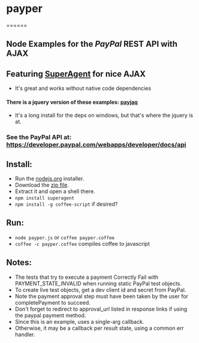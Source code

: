 ###
# payper
======

## Node Examples for the _PayPal_ REST API with AJAX


## Featuring [SuperAgent](https://github.com/visionmedia/superagent) for nice AJAX
- It's great and works without native code dependencies

#### There is a jquery version of these examples: __[payjaq](https://github.com/apelade/payjaq)__
- It's a long install for the deps on windows, but that's where the jquery is at.

### See the PayPal API at: https://developer.paypal.com/webapps/developer/docs/api


## Install:
- Run the [nodejs.org](http://nodejs.org) installer.
- Download the [zip file](https://github.com/apelade/payper/archive/master.zip).
- Extract it and open a shell there.
- `npm install superagent`
- `npm install -g coffee-script` if desired?


## Run:
- `node payper.js` or `coffee payper.coffee`
- `coffee -c payper.coffee` compiles coffee to javascript


## Notes: 
- The tests that try to execute a payment Correctly Fail with PAYMENT_STATE_INVALID 
  when running static PayPal test objects.
- To create live test objects, get a dev client id and secret from PayPal.
- Note the payment approval step must have been taken by the user for
  completePayment to succeed.
- Don't forget to redirect to approval_url listed in response links if using
  the paypal payment method.
- Since this is an example, uses a single-arg callback.
- Otherwise, it may be a callback per result state, using a common err handler.

